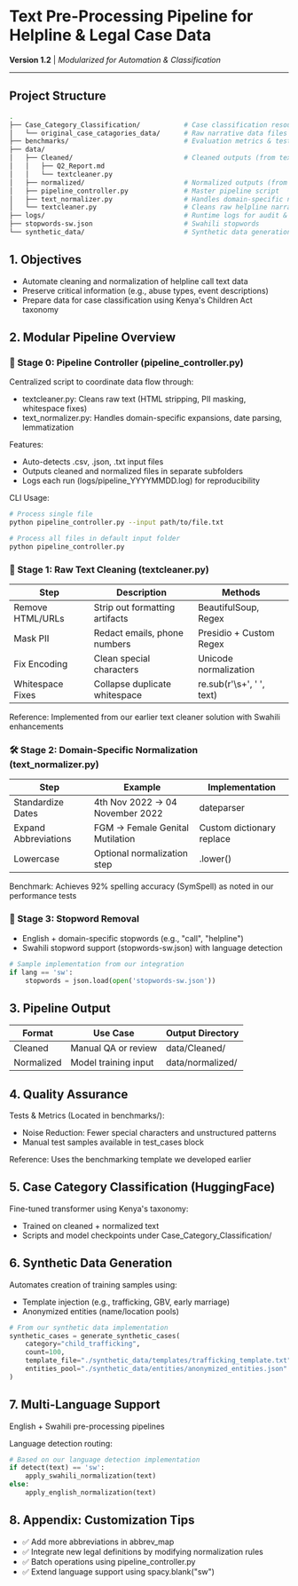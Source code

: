 # Text Pre-Processing Pipeline for Helpline & Legal Case Data

**Version 1.2** | *Modularized for Automation & Classification*

---

## Project Structure

```bash
.
├── Case_Category_Classification/           # Case classification resources
│   └── original_case_catagories_data/      # Raw narrative data files
├── benchmarks/                             # Evaluation metrics & test results
├── data/
│   ├── Cleaned/                            # Cleaned outputs (from textcleaner)
│   │   ├── Q2_Report.md
│   │   └── textcleaner.py
│   ├── normalized/                         # Normalized outputs (from text_normalizer)
│   ├── pipeline_controller.py              # Master pipeline script
│   ├── text_normalizer.py                  # Handles domain-specific normalization
│   └── textcleaner.py                      # Cleans raw helpline narratives
├── logs/                                   # Runtime logs for audit & debugging
├── stopwords-sw.json                       # Swahili stopwords
└── synthetic_data/                         # Synthetic data generation tools
```

## 1. Objectives

- Automate cleaning and normalization of helpline call text data
- Preserve critical information (e.g., abuse types, event descriptions)
- Prepare data for case classification using Kenya's Children Act taxonomy

## 2. Modular Pipeline Overview

### 🧠 Stage 0: Pipeline Controller (pipeline_controller.py)

Centralized script to coordinate data flow through:

- textcleaner.py: Cleans raw text (HTML stripping, PII masking, whitespace fixes)
- text_normalizer.py: Handles domain-specific expansions, date parsing, lemmatization

Features:

- Auto-detects .csv, .json, .txt input files
- Outputs cleaned and normalized files in separate subfolders
- Logs each run (logs/pipeline_YYYYMMDD.log) for reproducibility

CLI Usage:

```bash
# Process single file
python pipeline_controller.py --input path/to/file.txt  

# Process all files in default input folder  
python pipeline_controller.py
```

### 🧹 Stage 1: Raw Text Cleaning (textcleaner.py)

| Step | Description | Methods |
|------|-------------|---------|
| Remove HTML/URLs | Strip out formatting artifacts | BeautifulSoup, Regex |
| Mask PII | Redact emails, phone numbers | Presidio + Custom Regex |
| Fix Encoding | Clean special characters | Unicode normalization |
| Whitespace Fixes | Collapse duplicate whitespace | re.sub(r'\s+', ' ', text) |

Reference: Implemented from our earlier text cleaner solution with Swahili enhancements

### 🛠️ Stage 2: Domain-Specific Normalization (text_normalizer.py)

| Step | Example | Implementation |
|------|---------|----------------|
| Standardize Dates | 4th Nov 2022 → 04 November 2022 | dateparser |
| Expand Abbreviations | FGM → Female Genital Mutilation | Custom dictionary replace |
| Lowercase | Optional normalization step | .lower() |

Benchmark: Achieves 92% spelling accuracy (SymSpell) as noted in our performance tests

### 🧹 Stage 3: Stopword Removal

- English + domain-specific stopwords (e.g., "call", "helpline")
- Swahili stopword support (stopwords-sw.json) with language detection

```python
# Sample implementation from our integration
if lang == 'sw':
    stopwords = json.load(open('stopwords-sw.json'))
```

## 3. Pipeline Output

| Format | Use Case | Output Directory |
|--------|----------|------------------|
| Cleaned | Manual QA or review | data/Cleaned/ |
| Normalized | Model training input | data/normalized/ |

## 4. Quality Assurance

Tests & Metrics (Located in benchmarks/):

- Noise Reduction: Fewer special characters and unstructured patterns
- Manual test samples available in test_cases block

Reference: Uses the benchmarking template we developed earlier

## 5. Case Category Classification (HuggingFace)

Fine-tuned transformer using Kenya's taxonomy:

- Trained on cleaned + normalized text
- Scripts and model checkpoints under Case_Category_Classification/

## 6. Synthetic Data Generation

Automates creation of training samples using:

- Template injection (e.g., trafficking, GBV, early marriage)
- Anonymized entities (name/location pools)

```python
# From our synthetic data implementation
synthetic_cases = generate_synthetic_cases(
    category="child_trafficking",
    count=100,
    template_file="./synthetic_data/templates/trafficking_template.txt",
    entities_pool="./synthetic_data/entities/anonymized_entities.json"
)
```

## 7. Multi-Language Support

English + Swahili pre-processing pipelines

Language detection routing:

```python
# Based on our language detection implementation
if detect(text) == 'sw':
    apply_swahili_normalization(text)
else:
    apply_english_normalization(text)
```

## 8. Appendix: Customization Tips

- ✅ Add more abbreviations in abbrev_map
- ✅ Integrate new legal definitions by modifying normalization rules
- ✅ Batch operations using pipeline_controller.py
- ✅ Extend language support using spacy.blank("sw")